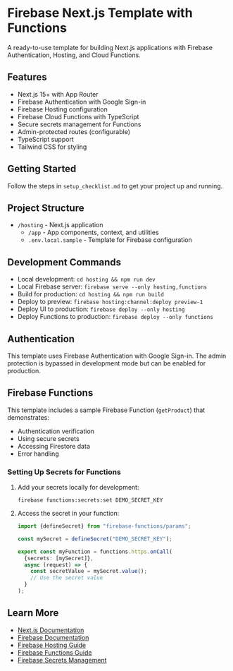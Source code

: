 # Firebase Next.js Template with Functions

A ready-to-use template for building Next.js applications with Firebase Authentication, Hosting, and Cloud Functions.

## Features

- Next.js 15+ with App Router
- Firebase Authentication with Google Sign-in
- Firebase Hosting configuration
- Firebase Cloud Functions with TypeScript
- Secure secrets management for Functions
- Admin-protected routes (configurable)
- TypeScript support
- Tailwind CSS for styling

## Getting Started

Follow the steps in `setup_checklist.md` to get your project up and running.

## Project Structure

- `/hosting` - Next.js application
  - `/app` - App components, context, and utilities
  - `.env.local.sample` - Template for Firebase configuration

## Development Commands

- Local development: `cd hosting && npm run dev`
- Local Firebase server: `firebase serve --only hosting,functions`
- Build for production: `cd hosting && npm run build`
- Deploy to preview: `firebase hosting:channel:deploy preview-1`
- Deploy UI to production: `firebase deploy --only hosting`
- Deploy Functions to production: `firebase deploy --only functions`

## Authentication

This template uses Firebase Authentication with Google Sign-in. The admin protection is bypassed in development mode but can be enabled for production.

## Firebase Functions

This template includes a sample Firebase Function (`getProduct`) that demonstrates:
- Authentication verification
- Using secure secrets
- Accessing Firestore data
- Error handling

### Setting Up Secrets for Functions

1. Add your secrets locally for development:
   ```
   firebase functions:secrets:set DEMO_SECRET_KEY
   ```

2. Access the secret in your function:
   ```typescript
   import {defineSecret} from "firebase-functions/params";
   
   const mySecret = defineSecret("DEMO_SECRET_KEY");
   
   export const myFunction = functions.https.onCall(
     {secrets: [mySecret]},
     async (request) => {
       const secretValue = mySecret.value();
       // Use the secret value
     }
   );
   ```

## Learn More

- [Next.js Documentation](https://nextjs.org/docs)
- [Firebase Documentation](https://firebase.google.com/docs)
- [Firebase Hosting Guide](https://firebase.google.com/docs/hosting/test-preview-deploy)
- [Firebase Functions Guide](https://firebase.google.com/docs/functions)
- [Firebase Secrets Management](https://firebase.google.com/docs/functions/config-env)


